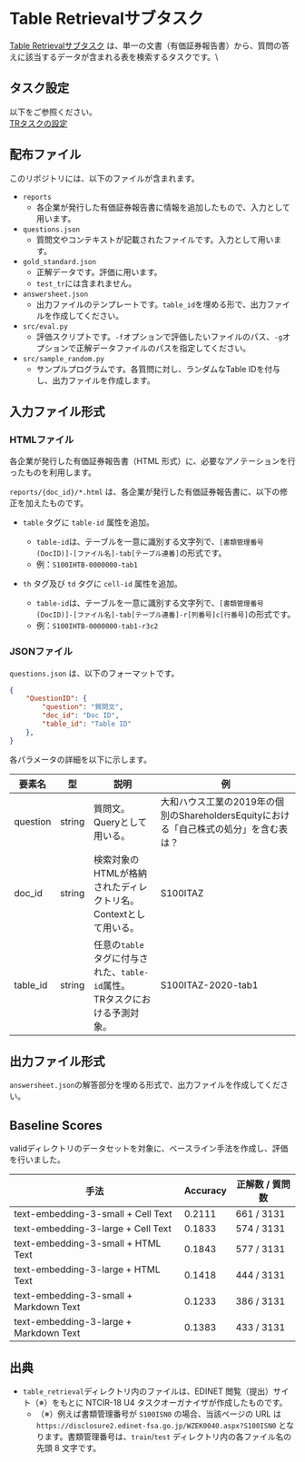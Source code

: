 # Table Retrievalサブタスク
[Table Retrievalサブタスク](https://sites.google.com/view/ufo-2024/subtasks/table-retrieval?authuser=0, "Table Retrieval") は、単一の文書（有価証券報告書）から、質問の答えに該当するデータが含まれる表を検索するタスクです。\

## タスク設定
以下をご参照ください。\
[TRタスクの設定](https://sites.google.com/view/ufo-2024/subtasks/table-retrieval?authuser=0, "Table Retrieval")

## 配布ファイル
このリポジトリには、以下のファイルが含まれます。
- `reports`
    - 各企業が発行した有価証券報告書に情報を追加したもので、入力として用います。
- `questions.json`
    - 質問文やコンテキストが記載されたファイルです。入力として用います。
- `gold_standard.json`
    - 正解データです。評価に用います。
    - `test_tr`には含まれません。
- `answersheet.json`
    - 出力ファイルのテンプレートです。`table_id`を埋める形で、出力ファイルを作成してください。
- `src/eval.py`
    - 評価スクリプトです。`-f`オプションで評価したいファイルのパス、`-g`オプションで正解データファイルのパスを指定してください。
- `src/sample_random.py`
    - サンプルプログラムです。各質問に対し、ランダムなTable IDを付与し、出力ファイルを作成します。

## 入力ファイル形式
### HTMLファイル
各企業が発行した有価証券報告書（HTML 形式）に、必要なアノテーションを行ったものを利用します。

`reports/{doc_id}/*.html` は、各企業が発行した有価証券報告書に、以下の修正を加えたものです。

- `table` タグに `table-id` 属性を追加。
    - `table-id`は、テーブルを一意に識別する文字列で、`[書類管理番号(DocID)]-[ファイル名]-tab[テーブル連番]`の形式です。
    - 例：`S100IHTB-0000000-tab1`

- `th` タグ及び `td` タグに `cell-id` 属性を追加。
    - `table-id`は、テーブルを一意に識別する文字列で、`[書類管理番号(DocID)]-[ファイル名]-tab[テーブル連番]-r[列番号]c[行番号]`の形式です。
    - 例：`S100IHTB-0000000-tab1-r3c2`

### JSONファイル
`questions.json` は、以下のフォーマットです。

```json
{
    "QuestionID": {
        "question": "質問文",
        "doc_id": "Doc ID",
        "table_id": "Table ID"
    },
}
```

各パラメータの詳細を以下に示します。

| 要素名 | 型 | 説明 | 例 |
| --- | --- | --- | --- |
| question | string | 質問文。Queryとして用いる。 | 大和ハウス工業の2019年の個別のShareholdersEquityにおける「自己株式の処分」を含む表は？ |
| doc_id | string | 検索対象のHTMLが格納されたディレクトリ名。 <br> Contextとして用いる。 | S100ITAZ |
| table_id | string | 任意の`table`タグに付与された、`table-id`属性。 <br> TRタスクにおける予測対象。 | S100ITAZ-2020-tab1 |

## 出力ファイル形式
`answersheet.json`の解答部分を埋める形式で、出力ファイルを作成してください。

## Baseline Scores
validディレクトリのデータセットを対象に、ベースライン手法を作成し、評価を行いました。

| 手法 | Accuracy | 正解数 / 質問数 |
| --- | --- | --- |
| text-embedding-3-small + Cell Text | 0.2111 | 661 / 3131 |
| text-embedding-3-large + Cell Text | 0.1833 | 574 / 3131 |
| text-embedding-3-small + HTML Text | 0.1843 | 577 / 3131 |
| text-embedding-3-large + HTML Text | 0.1418 | 444 / 3131 |
| text-embedding-3-small + Markdown Text | 0.1233 | 386 / 3131 |
| text-embedding-3-large + Markdown Text | 0.1383 | 433 / 3131 |

## 出典
- `table_retrieval`ディレクトリ内のファイルは、EDINET 閲覧（提出）サイト（※）をもとに NTCIR-18 U4 タスクオーガナイザが作成したものです。
    - （※）例えば書類管理番号が `S100ISN0` の場合、当該ページの URL は `https://disclosure2.edinet-fsa.go.jp/WZEK0040.aspx?S100ISN0` となります。書類管理番号は、`train`/`test` ディレクトリ内の各ファイル名の先頭 8 文字です。
